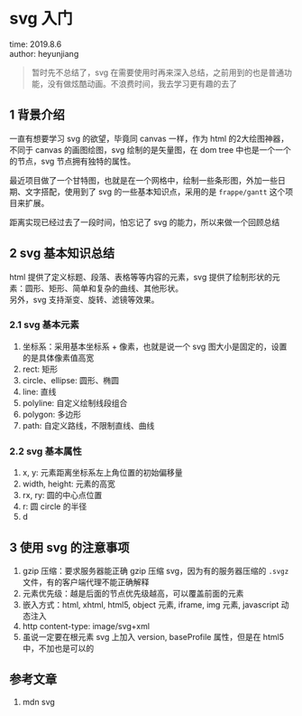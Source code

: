# svg 入门

time: 2019.8.6  
author: heyunjiang

> 暂时先不总结了，svg 在需要使用时再来深入总结，之前用到的也是普通功能，没有做炫酷动画。不浪费时间，我去学习更有趣的去了

## 1 背景介绍

一直有想要学习 svg 的欲望，毕竟同 canvas 一样，作为 html 的2大绘图神器，不同于 canvas 的画图绘图，svg 绘制的是矢量图，在 dom tree 中也是一个一个的节点，svg 节点拥有独特的属性。

最近项目做了一个甘特图，也就是在一个网格中，绘制一些条形图，外加一些日期、文字搭配，使用到了 svg 的一些基本知识点，采用的是 `frappe/gantt` 这个项目来扩展。

距离实现已经过去了一段时间，怕忘记了 svg 的能力，所以来做一个回顾总结

## 2 svg 基本知识总结

html 提供了定义标题、段落、表格等等内容的元素，svg 提供了绘制形状的元素：圆形、矩形、简单和复杂的曲线、其他形状。  
另外，svg 支持渐变、旋转、滤镜等效果。

### 2.1 svg 基本元素

1. 坐标系：采用基本坐标系 + 像素，也就是说一个 svg 图大小是固定的，设置的是具体像素值高宽
2. rect: 矩形
3. circle、ellipse: 圆形、椭圆
4. line: 直线
5. polyline: 自定义绘制线段组合
6. polygon: 多边形
6. path: 自定义路线，不限制直线、曲线

### 2.2 svg 基本属性

1. x, y: 元素距离坐标系左上角位置的初始偏移量
2. width, height: 元素的高宽
3. rx, ry: 圆的中心点位置
4. r: 圆 circle 的半径
5. d

## 3 使用 svg 的注意事项

1. gzip 压缩：要求服务器能正确 gzip 压缩 svg，因为有的服务器压缩的 `.svgz` 文件，有的客户端代理不能正确解释
2. 元素优先级：越是后面的节点优先级越高，可以覆盖前面的元素
3. 嵌入方式：html, xhtml, html5, object 元素, iframe, img 元素, javascript 动态注入
4. http content-type: image/svg+xml
5. 虽说一定要在根元素 svg 上加入 version, baseProfile 属性，但是在 html5 中，不加也是可以的

## 参考文章

1. mdn svg